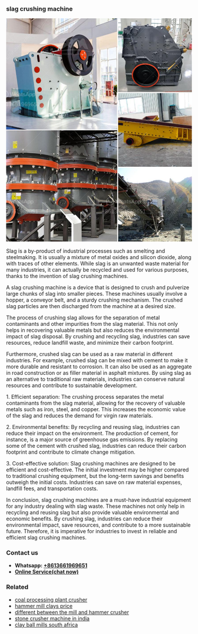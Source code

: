 <h3>slag crushing machine</h3><img src='1706773659.jpg' alt=''><p>Slag is a by-product of industrial processes such as smelting and steelmaking. It is usually a mixture of metal oxides and silicon dioxide, along with traces of other elements. While slag is an unwanted waste material for many industries, it can actually be recycled and used for various purposes, thanks to the invention of slag crushing machines.</p><p>A slag crushing machine is a device that is designed to crush and pulverize large chunks of slag into smaller pieces. These machines usually involve a hopper, a conveyor belt, and a sturdy crushing mechanism. The crushed slag particles are then discharged from the machine at a desired size.</p><p>The process of crushing slag allows for the separation of metal contaminants and other impurities from the slag material. This not only helps in recovering valuable metals but also reduces the environmental impact of slag disposal. By crushing and recycling slag, industries can save resources, reduce landfill waste, and minimize their carbon footprint.</p><p>Furthermore, crushed slag can be used as a raw material in different industries. For example, crushed slag can be mixed with cement to make it more durable and resistant to corrosion. It can also be used as an aggregate in road construction or as filler material in asphalt mixtures. By using slag as an alternative to traditional raw materials, industries can conserve natural resources and contribute to sustainable development.</p><p>1. Efficient separation: The crushing process separates the metal contaminants from the slag material, allowing for the recovery of valuable metals such as iron, steel, and copper. This increases the economic value of the slag and reduces the demand for virgin raw materials.</p><p>2. Environmental benefits: By recycling and reusing slag, industries can reduce their impact on the environment. The production of cement, for instance, is a major source of greenhouse gas emissions. By replacing some of the cement with crushed slag, industries can reduce their carbon footprint and contribute to climate change mitigation.</p><p>3. Cost-effective solution: Slag crushing machines are designed to be efficient and cost-effective. The initial investment may be higher compared to traditional crushing equipment, but the long-term savings and benefits outweigh the initial costs. Industries can save on raw material expenses, landfill fees, and transportation costs.</p><p>In conclusion, slag crushing machines are a must-have industrial equipment for any industry dealing with slag waste. These machines not only help in recycling and reusing slag but also provide valuable environmental and economic benefits. By crushing slag, industries can reduce their environmental impact, save resources, and contribute to a more sustainable future. Therefore, it is imperative for industries to invest in reliable and efficient slag crushing machines.</p><h3>Contact us</h3><ul><li><strong>Whatsapp:&nbsp;<a href="https://wa.me/8613661969651">+8613661969651</a></strong></li><li><a href="https://swt.shibang-china.com/?git&amp;zhl&amp;slag crushing machine"><strong>Online Service(chat now)</strong></a></li></ul><h3>Related</h3><ul><li><a href='coal processing plant crusher.md'>coal processing plant crusher</a></li><li><a href='hammer mill clays price.md'>hammer mill clays price</a></li><li><a href='different between the mill and hammer crusher.md'>different between the mill and hammer crusher</a></li><li><a href='stone crusher machine in india.md'>stone crusher machine in india</a></li><li><a href='clay ball mills south africa.md'>clay ball mills south africa</a></li></ul>